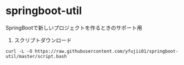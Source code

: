 # springboot-util

SpringBootで新しいプロジェクトを作るときのサポート用


1. スクリプトダウンロード
```
curl -L -O https://raw.githubusercontent.com/yfujii01/springboot-util/master/script.bash
```
